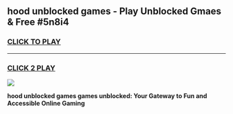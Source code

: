 
## hood unblocked games - Play Unblocked Gmaes & Free #5n8i4
<h3>
<a href="https://premium.freeplayer.one?title=hood_unblocked_games&ref=03M">CLICK TO PLAY</a></h3>
<hr>

<h3>
<a href="https://premium.freeplayer.one?title=hood_unblocked_games&ref=03M">CLICK 2 PLAY</a>
  
</h3>

<a href="https://premium.freeplayer.one?title=hood_unblocked_games&ref=03M"><img src="https://clearcache.store/games.png"></a>


**hood unblocked games games unblocked: Your Gateway to Fun and Accessible Online Gaming**

